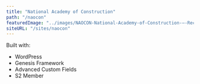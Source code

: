 ```yaml
---
title: "National Academy of Construction"
path: "/naocon"
featuredImage: "../images/NAOCON-National-Academy-of-Construction-–-Recognizing-Indu_-https___www.naocon.org_-300x284.jpg"
siteURL: "/sites/naocon"
---
```


Built with:

- WordPress
- Genesis Framework
- Advanced Custom Fields
- S2 Member
